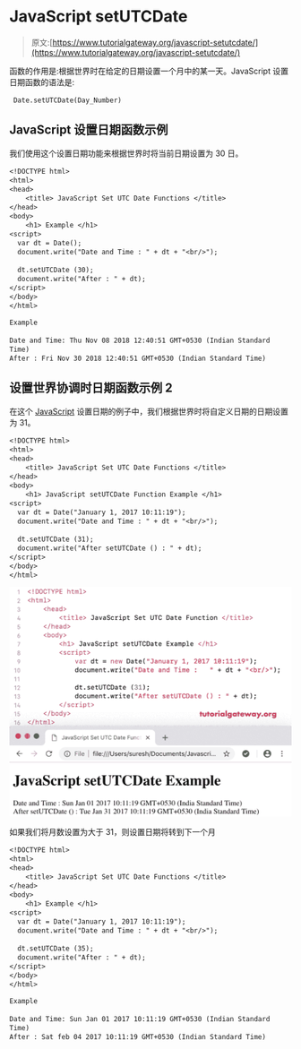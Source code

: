 # JavaScript setUTCDate

> 原文:[https://www.tutorialgateway.org/javascript-setutcdate/](https://www.tutorialgateway.org/javascript-setutcdate/)

函数的作用是:根据世界时在给定的日期设置一个月中的某一天。JavaScript 设置日期函数的语法是:

```
 Date.setUTCDate(Day_Number)
```

## JavaScript 设置日期函数示例

我们使用这个设置日期功能来根据世界时将当前日期设置为 30 日。

```
<!DOCTYPE html>
<html>
<head>
    <title> JavaScript Set UTC Date Functions </title>
</head>
<body>
    <h1> Example </h1>
<script>
  var dt = Date();  
  document.write("Date and Time : " + dt + "<br/>");

  dt.setUTCDate (30);
  document.write("After : " + dt);
</script>
</body>
</html>
```

```
Example

Date and Time: Thu Nov 08 2018 12:40:51 GMT+0530 (Indian Standard Time)
After : Fri Nov 30 2018 12:40:51 GMT+0530 (Indian Standard Time)
```

## 设置世界协调时日期函数示例 2

在这个 [JavaScript](https://www.tutorialgateway.org/javascript/) 设置日期的例子中，我们根据世界时将自定义日期的日期设置为 31。

```
<!DOCTYPE html>
<html>
<head>
    <title> JavaScript Set UTC Date Functions </title>
</head>
<body>
    <h1> JavaScript setUTCDate Function Example </h1>
<script>
  var dt = Date("January 1, 2017 10:11:19");
  document.write("Date and Time : " + dt + "<br/>");

  dt.setUTCDate (31);
  document.write("After setUTCDate () : " + dt);
</script>
</body>
</html>
```

![JavaScript SetUTCDate Function 2](img/9a6d44fe7932ac118de111f475e3befb.png)

如果我们将月数设置为大于 31，则设置日期将转到下一个月

```
<!DOCTYPE html>
<html>
<head>
    <title> JavaScript Set UTC Date Functions </title>
</head>
<body>
    <h1> Example </h1>
<script>
  var dt = Date("January 1, 2017 10:11:19");
  document.write("Date and Time : " + dt + "<br/>");

  dt.setUTCDate (35);
  document.write("After : " + dt);
</script>
</body>
</html>
```

```
Example

Date and Time: Sun Jan 01 2017 10:11:19 GMT+0530 (Indian Standard Time)
After : Sat feb 04 2017 10:11:19 GMT+0530 (Indian Standard Time)
```